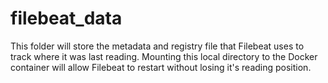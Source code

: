 # filebeat_data

This folder will store the metadata and registry file that Filebeat uses to track where it was last reading. Mounting this local directory to the Docker container will allow Filebeat to restart without losing it's reading position.
